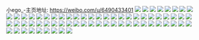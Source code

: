 小ego_-主页地址: https://weibo.com/u/6490433401 
![](https://wx4.sinaimg.cn/mw2000/0075fcdHly1h9kmgcdl00j30u0140wo5.jpg) 
![](https://wx4.sinaimg.cn/mw2000/0075fcdHly1h9k3rnwpeyj30wi1ycqet.jpg) 
![](https://wx4.sinaimg.cn/mw2000/0075fcdHly1h9hvjc2a0ij327s2yd1kz.jpg) 
![](https://wx4.sinaimg.cn/mw2000/0075fcdHly1h9hvjds8csj323s2t2kjm.jpg) 
![](https://wx4.sinaimg.cn/mw2000/0075fcdHly1h9hvjfk1wyj32c03407wk.jpg) 
![](https://wx4.sinaimg.cn/mw2000/0075fcdHly1h9hvjgpkqzj32c0340u0z.jpg) 
![](https://wx4.sinaimg.cn/mw2000/0075fcdHly1h9hvl7dahuj328y2zxu0z.jpg) 
![](https://wx4.sinaimg.cn/mw2000/0075fcdHly1h9hvjis9jxj32702xcqv6.jpg) 
![](https://wx4.sinaimg.cn/mw2000/0075fcdHly1h9hvnq4toaj30wi1yc7wh.jpg) 
![](https://wx4.sinaimg.cn/mw2000/0075fcdHly1h9hvtq7mffj31tn15nnf5.jpg) 
![](https://wx4.sinaimg.cn/mw2000/0075fcdHly1h9hvnb9fq4j31je21ub29.jpg) 
![](https://wx4.sinaimg.cn/mw2000/0075fcdHly1h9hvnaecpvj327l2y41kx.jpg) 
![](https://wx4.sinaimg.cn/mw2000/0075fcdHly1h9hvox8fe5j30tw13wwqk.jpg) 
![](https://wx4.sinaimg.cn/mw2000/0075fcdHly1h9hvrk187uj30wi1ycwsk.jpg) 
![](https://wx4.sinaimg.cn/mw2000/0075fcdHly1h9gqixxytfj30dw0dwmxv.jpg) 
![](https://wx4.sinaimg.cn/mw2000/0075fcdHly1h9gpox6ne2j30dw0dwdh2.jpg) 
![](https://wx4.sinaimg.cn/mw2000/0075fcdHly1h9fjjdkagvj30wi1ycqjy.jpg) 
![](https://wx4.sinaimg.cn/mw2000/0075fcdHly1h9fjbn1astj30u01587nq.jpg) 
![](https://wx4.sinaimg.cn/mw2000/0075fcdHly1h9fjbng7dqj30u414wqmx.jpg) 
![](https://wx4.sinaimg.cn/mw2000/0075fcdHly1h9fjje68avj328q2zme82.jpg) 
![](https://wx4.sinaimg.cn/mw2000/0075fcdHly1h9fjbbscl1j32bw33ve81.jpg) 
![](https://wx4.sinaimg.cn/mw2000/0075fcdHly1h9dqleyc4kj30wi1yc7q3.jpg) 
![](https://wx4.sinaimg.cn/mw2000/0075fcdHly1h9dqlkm5mxj30u015hdo5.jpg) 
![](https://wx4.sinaimg.cn/mw2000/0075fcdHly1h95z7ndsm6j30u0140dok.jpg) 
![](https://wx4.sinaimg.cn/mw2000/0075fcdHly1h95zbr2xqej30wi1ycgzb.jpg) 
![](https://wx4.sinaimg.cn/mw2000/0075fcdHly1h904ogq9g5j32aw3267wi.jpg) 
![](https://wx4.sinaimg.cn/mw2000/0075fcdHly1h904i2gvrbj32c0340x6q.jpg) 
![](https://wx4.sinaimg.cn/mw2000/0075fcdHly1h904i3gwzqj32c0340b2b.jpg) 
![](https://wx4.sinaimg.cn/mw2000/0075fcdHly1h904i509bpj32c03407wj.jpg) 
![](https://wx4.sinaimg.cn/mw2000/0075fcdHly1h8xjz0meuaj313u0tuqec.jpg) 
![](https://wx4.sinaimg.cn/mw2000/0075fcdHly1h8xjy7sithj319i1oo4mc.jpg) 
![](https://wx4.sinaimg.cn/mw2000/0075fcdHly1h8xjybxd8oj30zk0k0gpg.jpg) 
![](https://wx4.sinaimg.cn/mw2000/0075fcdHly1h8tgg92ri8j30wi1ls7eh.jpg) 
![](https://wx4.sinaimg.cn/mw2000/0075fcdHly1h8tgg9by0cj30tf1gbq9v.jpg) 
![](https://wx4.sinaimg.cn/mw2000/0075fcdHly1h8tgg8sjyfj30wi1lsdvj.jpg) 
![](https://wx4.sinaimg.cn/mw2000/0075fcdHly1h8tgg9jl49j30wi1ls48k.jpg) 
![](https://wx4.sinaimg.cn/mw2000/0075fcdHly1h8tgga1gbbj30wi1lsnc4.jpg) 
![](https://wx4.sinaimg.cn/mw2000/0075fcdHly1h8owygja3bj30wi1yc4e3.jpg) 
![](https://wx4.sinaimg.cn/mw2000/0075fcdHly1h8hgvsacjtj30u0140n5l.jpg) 
![](https://wx4.sinaimg.cn/mw2000/0075fcdHly1h8cju5jvmkj30u0140akb.jpg) 
![](https://wx4.sinaimg.cn/mw2000/0075fcdHly1h8cju7ga22j30u0140wn6.jpg) 
![](https://wx4.sinaimg.cn/mw2000/0075fcdHly1h8hgvslzw9j30u0140n8y.jpg) 
![](https://wx4.sinaimg.cn/mw2000/0075fcdHly1h8hgvsw4umj30u0140tjm.jpg) 
![](https://wx4.sinaimg.cn/mw2000/0075fcdHly1h8hgobd13lj30u014011h.jpg) 
![](https://wx4.sinaimg.cn/mw2000/0075fcdHly1h88a5t8a56j30u01sy43g.jpg) 
![](https://wx4.sinaimg.cn/mw2000/0075fcdHly1h88a7fwdh8j30u0140119.jpg) 
![](https://wx4.sinaimg.cn/mw2000/0075fcdHly1h88a7gejdtj30u0140dod.jpg) 
![](https://wx4.sinaimg.cn/mw2000/0075fcdHly1h88a7gxj1oj30u0140k1x.jpg) 
![](https://wx4.sinaimg.cn/mw2000/0075fcdHly1h88a7jpdqdj30u0140ajh.jpg) 
![](https://wx4.sinaimg.cn/mw2000/0075fcdHly1h83t8vbvtfj30u01sxwml.jpg) 
![](https://wx4.sinaimg.cn/mw2000/0075fcdHly1h83t8uods0j30u01syaip.jpg) 
![](https://wx4.sinaimg.cn/mw2000/0075fcdHly1h82fdcqt2oj30u01sygqd.jpg) 
![](https://wx4.sinaimg.cn/mw2000/0075fcdHly1h801p2263tj31900u07jt.jpg) 
![](https://wx4.sinaimg.cn/mw2000/0075fcdHly1h801p2p6w5j30u0140aii.jpg) 
![](https://wx4.sinaimg.cn/mw2000/0075fcdHly1h80203toxxj30u0140tkj.jpg) 
![](https://wx4.sinaimg.cn/mw2000/0075fcdHly1h80204jf0kj30u0140tiu.jpg) 
![](https://wx4.sinaimg.cn/mw2000/0075fcdHly1h801p5mwasj30u0140n6q.jpg) 
![](https://wx4.sinaimg.cn/mw2000/0075fcdHly1h801pd28qgj30u01tyn7m.jpg) 
![](https://wx4.sinaimg.cn/mw2000/0075fcdHly1h7oca8otwqj30u01sywgf.jpg) 
![](https://wx4.sinaimg.cn/mw2000/0075fcdHly1h7oc8kalb4j30u00u0q9w.jpg) 
![](https://wx4.sinaimg.cn/mw2000/0075fcdHly1h7oca87ephj31400u03zc.jpg) 
![](https://wx4.sinaimg.cn/mw2000/0075fcdHly1h7n2url9oxj30u0140tfb.jpg) 
![](https://wx4.sinaimg.cn/mw2000/0075fcdHly1h7n2us1k3qj30u0140wnt.jpg) 
![](https://wx4.sinaimg.cn/mw2000/0075fcdHly1h7n2ur6wopj30u0140dph.jpg) 
![](https://wx4.sinaimg.cn/mw2000/0075fcdHly1h7n2wgzzglj30tu13u771.jpg) 
![](https://wx4.sinaimg.cn/mw2000/0075fcdHly1h7ivanib5vj30u00u0wj3.jpg) 
![](https://wx4.sinaimg.cn/mw2000/0075fcdHly1h7ivao98p1j30u01hcjx2.jpg) 
